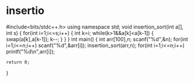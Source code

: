 # insertio


#include<bits/stdc++.h>
using namespace std;
void insertion_sort(int a[], int s)
{
    for(int i=1;i<=s;i++)
    {
        int k=i;
        while(k>1&&a[k]<a[k-1])
        {
            swap(a[k],a[k-1]);
            k--;
        }
    }
}
int main()
{
    int arr[100],n;
    scanf("%d",&n);
    for(int i=1;i<=n;i++)
        scanf("%d",&arr[i]);
    insertion_sort(arr,n);
    for(int i=1;i<=n;i++)
        printf("%d\n",arr[i]);

    return 0;
}
